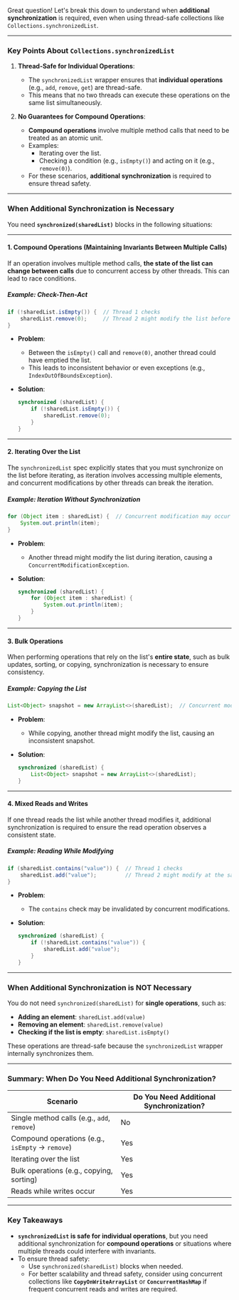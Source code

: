 Great question! Let's break this down to understand when **additional synchronization** is required, even when using thread-safe collections like `Collections.synchronizedList`.

---

### **Key Points About `Collections.synchronizedList`**

1. **Thread-Safe for Individual Operations**:
   - The `synchronizedList` wrapper ensures that **individual operations** (e.g., `add`, `remove`, `get`) are thread-safe.
   - This means that no two threads can execute these operations on the same list simultaneously.

2. **No Guarantees for Compound Operations**:
   - **Compound operations** involve multiple method calls that need to be treated as an atomic unit.
   - Examples:
     - Iterating over the list.
     - Checking a condition (e.g., `isEmpty()`) and acting on it (e.g., `remove(0)`).
   - For these scenarios, **additional synchronization** is required to ensure thread safety.

---

### **When Additional Synchronization is Necessary**

You need **`synchronized(sharedList)`** blocks in the following situations:

---

#### **1. Compound Operations (Maintaining Invariants Between Multiple Calls)**

If an operation involves multiple method calls, **the state of the list can change between calls** due to concurrent access by other threads. This can lead to race conditions.

##### **Example: Check-Then-Act**
```java
if (!sharedList.isEmpty()) {  // Thread 1 checks
    sharedList.remove(0);     // Thread 2 might modify the list before this
}
```

- **Problem**:
  - Between the `isEmpty()` call and `remove(0)`, another thread could have emptied the list.
  - This leads to inconsistent behavior or even exceptions (e.g., `IndexOutOfBoundsException`).

- **Solution**:
  ```java
  synchronized (sharedList) {
      if (!sharedList.isEmpty()) {
          sharedList.remove(0);
      }
  }
  ```

---

#### **2. Iterating Over the List**

The `synchronizedList` spec explicitly states that you must synchronize on the list before iterating, as iteration involves accessing multiple elements, and concurrent modifications by other threads can break the iteration.

##### **Example: Iteration Without Synchronization**
```java
for (Object item : sharedList) {  // Concurrent modification may occur
    System.out.println(item);
}
```

- **Problem**:
  - Another thread might modify the list during iteration, causing a `ConcurrentModificationException`.

- **Solution**:
  ```java
  synchronized (sharedList) {
      for (Object item : sharedList) {
          System.out.println(item);
      }
  }
  ```

---

#### **3. Bulk Operations**

When performing operations that rely on the list's **entire state**, such as bulk updates, sorting, or copying, synchronization is necessary to ensure consistency.

##### **Example: Copying the List**
```java
List<Object> snapshot = new ArrayList<>(sharedList);  // Concurrent modifications can cause inconsistencies
```

- **Problem**:
  - While copying, another thread might modify the list, causing an inconsistent snapshot.

- **Solution**:
  ```java
  synchronized (sharedList) {
      List<Object> snapshot = new ArrayList<>(sharedList);
  }
  ```

---

#### **4. Mixed Reads and Writes**

If one thread reads the list while another thread modifies it, additional synchronization is required to ensure the read operation observes a consistent state.

##### **Example: Reading While Modifying**
```java
if (sharedList.contains("value")) {  // Thread 1 checks
    sharedList.add("value");         // Thread 2 might modify at the same time
}
```

- **Problem**:
  - The `contains` check may be invalidated by concurrent modifications.

- **Solution**:
  ```java
  synchronized (sharedList) {
      if (!sharedList.contains("value")) {
          sharedList.add("value");
      }
  }
  ```

---

### **When Additional Synchronization is NOT Necessary**

You do not need `synchronized(sharedList)` for **single operations**, such as:
- **Adding an element**: `sharedList.add(value)`
- **Removing an element**: `sharedList.remove(value)`
- **Checking if the list is empty**: `sharedList.isEmpty()`

These operations are thread-safe because the `synchronizedList` wrapper internally synchronizes them.

---

### **Summary: When Do You Need Additional Synchronization?**

| **Scenario**                                      | **Do You Need Additional Synchronization?** |
|---------------------------------------------------|---------------------------------------------|
| Single method calls (e.g., `add`, `remove`)       | No                                          |
| Compound operations (e.g., `isEmpty` → `remove`) | Yes                                         |
| Iterating over the list                          | Yes                                         |
| Bulk operations (e.g., copying, sorting)         | Yes                                         |
| Reads while writes occur                         | Yes                                         |

---

### **Key Takeaways**
- **`synchronizedList` is safe for individual operations**, but you need additional synchronization for **compound operations** or situations where multiple threads could interfere with invariants.
- To ensure thread safety:
  - Use `synchronized(sharedList)` blocks when needed.
  - For better scalability and thread safety, consider using concurrent collections like **`CopyOnWriteArrayList`** or **`ConcurrentHashMap`** if frequent concurrent reads and writes are required.
